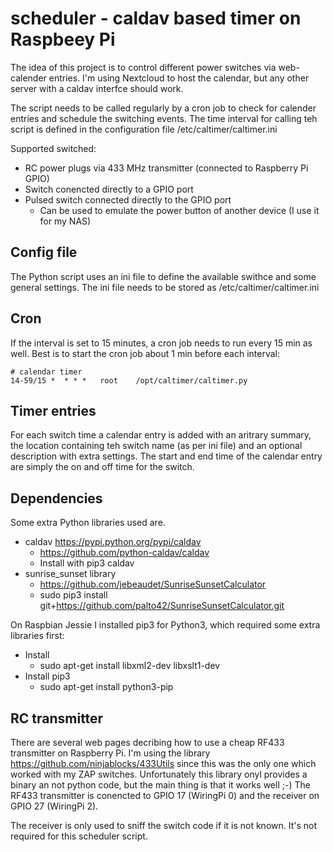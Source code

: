 # scheduler - caldav based timer on Raspbeey Pi
The idea of this project is to control different power switches via web-calender entries. 
I'm using Nextcloud to host the calendar, but any other server with a caldav interfce should work.

The script needs to be called regularly by a cron job to check for calender entries and 
schedule the switching events. The time interval for calling teh script is defined in
the configuration file /etc/caltimer/caltimer.ini

Supported switched:
* RC power plugs via 433 MHz transmitter (connected to Raspberry Pi GPIO)
* Switch conencted directly to a GPIO port
* Pulsed switch connected directly to the GPIO port
  * Can be used to emulate the power button of another device (I use it for my NAS)

## Config file
The Python script uses an ini file to define the available swithce and some general settings.
The ini file needs to be stored as /etc/caltimer/caltimer.ini

## Cron
If the interval is set to 15 minutes, a cron job needs to run every 15 min as well. Best is to start the 
cron job about 1 min before each interval:
```
# calendar timer
14-59/15 *  * * *   root    /opt/caltimer/caltimer.py
```

## Timer entries
For each switch time a calendar entry is added with an aritrary summary, the location containing teh switch name 
(as per ini file) and an optional description with extra settings. 
The start and end time of the calendar entry are simply the on and off time for the switch.

## Dependencies
Some extra Python libraries used are.
* caldav https://pypi.python.org/pypi/caldav
  * https://github.com/python-caldav/caldav
  * Install with pip3 caldav
* sunrise_sunset library
  * https://github.com/jebeaudet/SunriseSunsetCalculator
  * sudo pip3 install git+https://github.com/palto42/SunriseSunsetCalculator.git 

On Raspbian Jessie I installed pip3 for Python3, which required some extra libraries first:
* Install
  * sudo apt-get install libxml2-dev libxslt1-dev 
* Install pip3
  * sudo apt-get install python3-pip 

## RC transmitter
There are several web pages decribing how to use a cheap RF433 transmitter on Raspberry Pi.
I'm using the library https://github.com/ninjablocks/433Utils since this was the only one which worked with my ZAP switches.
Unfortunately this library onyl provides a binary an not python code, but the main thing is that it works well ;-)
The RF433 transmitter is conencted to GPIO 17 (WiringPi 0) and the receiver on GPIO 27 (WiringPi 2). 

The receiver is only used to sniff the switch code if it is not known. It's not required for this scheduler script.

